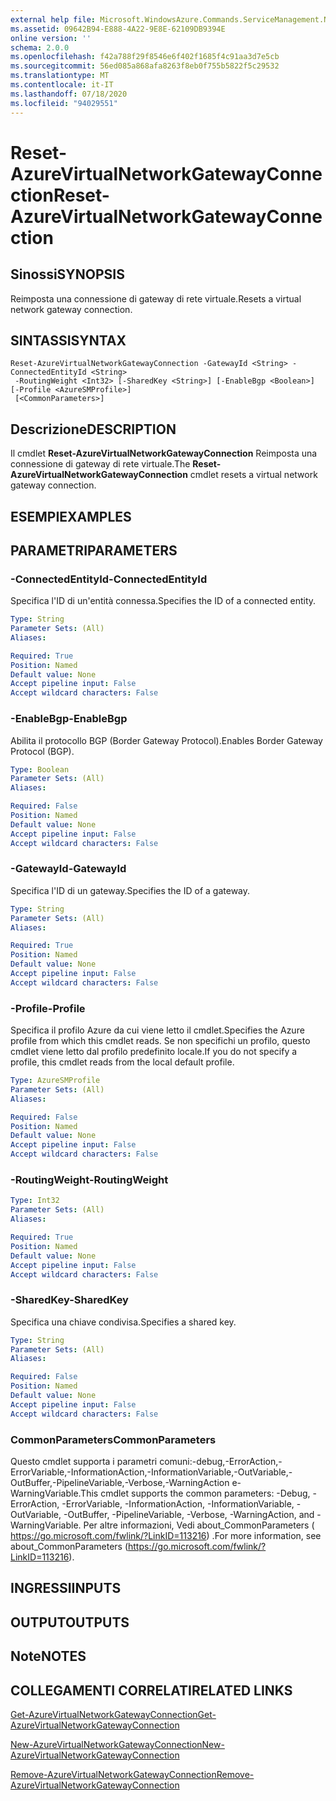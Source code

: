 ```yaml
---
external help file: Microsoft.WindowsAzure.Commands.ServiceManagement.Network.dll-Help.xml
ms.assetid: 09642B94-E888-4A22-9E8E-62109DB9394E
online version: ''
schema: 2.0.0
ms.openlocfilehash: f42a788f29f8546e6f402f1685f4c91aa3d7e5cb
ms.sourcegitcommit: 56ed085a868afa8263f8eb0f755b5822f5c29532
ms.translationtype: MT
ms.contentlocale: it-IT
ms.lasthandoff: 07/18/2020
ms.locfileid: "94029551"
---
```

# <span data-ttu-id="7558f-101">Reset-AzureVirtualNetworkGatewayConnection</span><span class="sxs-lookup"><span data-stu-id="7558f-101">Reset-AzureVirtualNetworkGatewayConnection</span></span>

## <span data-ttu-id="7558f-102">Sinossi</span><span class="sxs-lookup"><span data-stu-id="7558f-102">SYNOPSIS</span></span>
<span data-ttu-id="7558f-103">Reimposta una connessione di gateway di rete virtuale.</span><span class="sxs-lookup"><span data-stu-id="7558f-103">Resets a virtual network gateway connection.</span></span>

## <span data-ttu-id="7558f-104">SINTASSI</span><span class="sxs-lookup"><span data-stu-id="7558f-104">SYNTAX</span></span>

```
Reset-AzureVirtualNetworkGatewayConnection -GatewayId <String> -ConnectedEntityId <String>
 -RoutingWeight <Int32> [-SharedKey <String>] [-EnableBgp <Boolean>] [-Profile <AzureSMProfile>]
 [<CommonParameters>]
```

## <span data-ttu-id="7558f-105">Descrizione</span><span class="sxs-lookup"><span data-stu-id="7558f-105">DESCRIPTION</span></span>
<span data-ttu-id="7558f-106">Il cmdlet **Reset-AzureVirtualNetworkGatewayConnection** Reimposta una connessione di gateway di rete virtuale.</span><span class="sxs-lookup"><span data-stu-id="7558f-106">The **Reset-AzureVirtualNetworkGatewayConnection** cmdlet resets a virtual network gateway connection.</span></span>

## <span data-ttu-id="7558f-107">ESEMPI</span><span class="sxs-lookup"><span data-stu-id="7558f-107">EXAMPLES</span></span>

## <span data-ttu-id="7558f-108">PARAMETRI</span><span class="sxs-lookup"><span data-stu-id="7558f-108">PARAMETERS</span></span>

### <span data-ttu-id="7558f-109">-ConnectedEntityId</span><span class="sxs-lookup"><span data-stu-id="7558f-109">-ConnectedEntityId</span></span>
<span data-ttu-id="7558f-110">Specifica l'ID di un'entità connessa.</span><span class="sxs-lookup"><span data-stu-id="7558f-110">Specifies the ID of a connected entity.</span></span>

```yaml
Type: String
Parameter Sets: (All)
Aliases: 

Required: True
Position: Named
Default value: None
Accept pipeline input: False
Accept wildcard characters: False
```

### <span data-ttu-id="7558f-111">-EnableBgp</span><span class="sxs-lookup"><span data-stu-id="7558f-111">-EnableBgp</span></span>
<span data-ttu-id="7558f-112">Abilita il protocollo BGP (Border Gateway Protocol).</span><span class="sxs-lookup"><span data-stu-id="7558f-112">Enables Border Gateway Protocol (BGP).</span></span>

```yaml
Type: Boolean
Parameter Sets: (All)
Aliases: 

Required: False
Position: Named
Default value: None
Accept pipeline input: False
Accept wildcard characters: False
```

### <span data-ttu-id="7558f-113">-GatewayId</span><span class="sxs-lookup"><span data-stu-id="7558f-113">-GatewayId</span></span>
<span data-ttu-id="7558f-114">Specifica l'ID di un gateway.</span><span class="sxs-lookup"><span data-stu-id="7558f-114">Specifies the ID of a gateway.</span></span>

```yaml
Type: String
Parameter Sets: (All)
Aliases: 

Required: True
Position: Named
Default value: None
Accept pipeline input: False
Accept wildcard characters: False
```

### <span data-ttu-id="7558f-115">-Profile</span><span class="sxs-lookup"><span data-stu-id="7558f-115">-Profile</span></span>
<span data-ttu-id="7558f-116">Specifica il profilo Azure da cui viene letto il cmdlet.</span><span class="sxs-lookup"><span data-stu-id="7558f-116">Specifies the Azure profile from which this cmdlet reads.</span></span> <span data-ttu-id="7558f-117">Se non specifichi un profilo, questo cmdlet viene letto dal profilo predefinito locale.</span><span class="sxs-lookup"><span data-stu-id="7558f-117">If you do not specify a profile, this cmdlet reads from the local default profile.</span></span>

```yaml
Type: AzureSMProfile
Parameter Sets: (All)
Aliases: 

Required: False
Position: Named
Default value: None
Accept pipeline input: False
Accept wildcard characters: False
```

### <span data-ttu-id="7558f-118">-RoutingWeight</span><span class="sxs-lookup"><span data-stu-id="7558f-118">-RoutingWeight</span></span>
```yaml
Type: Int32
Parameter Sets: (All)
Aliases: 

Required: True
Position: Named
Default value: None
Accept pipeline input: False
Accept wildcard characters: False
```

### <span data-ttu-id="7558f-119">-SharedKey</span><span class="sxs-lookup"><span data-stu-id="7558f-119">-SharedKey</span></span>
<span data-ttu-id="7558f-120">Specifica una chiave condivisa.</span><span class="sxs-lookup"><span data-stu-id="7558f-120">Specifies a shared key.</span></span>

```yaml
Type: String
Parameter Sets: (All)
Aliases: 

Required: False
Position: Named
Default value: None
Accept pipeline input: False
Accept wildcard characters: False
```

### <span data-ttu-id="7558f-121">CommonParameters</span><span class="sxs-lookup"><span data-stu-id="7558f-121">CommonParameters</span></span>
<span data-ttu-id="7558f-122">Questo cmdlet supporta i parametri comuni:-debug,-ErrorAction,-ErrorVariable,-InformationAction,-InformationVariable,-OutVariable,-OutBuffer,-PipelineVariable,-Verbose,-WarningAction e-WarningVariable.</span><span class="sxs-lookup"><span data-stu-id="7558f-122">This cmdlet supports the common parameters: -Debug, -ErrorAction, -ErrorVariable, -InformationAction, -InformationVariable, -OutVariable, -OutBuffer, -PipelineVariable, -Verbose, -WarningAction, and -WarningVariable.</span></span> <span data-ttu-id="7558f-123">Per altre informazioni, Vedi about_CommonParameters ( https://go.microsoft.com/fwlink/?LinkID=113216) .</span><span class="sxs-lookup"><span data-stu-id="7558f-123">For more information, see about_CommonParameters (https://go.microsoft.com/fwlink/?LinkID=113216).</span></span>

## <span data-ttu-id="7558f-124">INGRESSI</span><span class="sxs-lookup"><span data-stu-id="7558f-124">INPUTS</span></span>

## <span data-ttu-id="7558f-125">OUTPUT</span><span class="sxs-lookup"><span data-stu-id="7558f-125">OUTPUTS</span></span>

## <span data-ttu-id="7558f-126">Note</span><span class="sxs-lookup"><span data-stu-id="7558f-126">NOTES</span></span>

## <span data-ttu-id="7558f-127">COLLEGAMENTI CORRELATI</span><span class="sxs-lookup"><span data-stu-id="7558f-127">RELATED LINKS</span></span>

[<span data-ttu-id="7558f-128">Get-AzureVirtualNetworkGatewayConnection</span><span class="sxs-lookup"><span data-stu-id="7558f-128">Get-AzureVirtualNetworkGatewayConnection</span></span>](./Get-AzureVirtualNetworkGatewayConnection.md)

[<span data-ttu-id="7558f-129">New-AzureVirtualNetworkGatewayConnection</span><span class="sxs-lookup"><span data-stu-id="7558f-129">New-AzureVirtualNetworkGatewayConnection</span></span>](./New-AzureVirtualNetworkGatewayConnection.md)

[<span data-ttu-id="7558f-130">Remove-AzureVirtualNetworkGatewayConnection</span><span class="sxs-lookup"><span data-stu-id="7558f-130">Remove-AzureVirtualNetworkGatewayConnection</span></span>](./Remove-AzureVirtualNetworkGatewayConnection.md)


